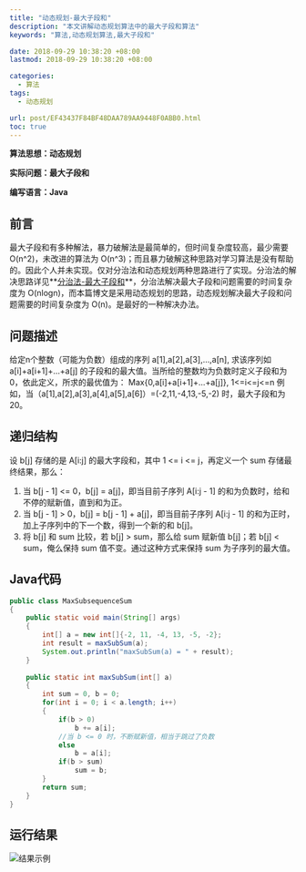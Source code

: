 ```yaml
---
title: "动态规划-最大子段和"
description: "本文讲解动态规划算法中的最大子段和算法"
keywords: "算法,动态规划算法,最大子段和"

date: 2018-09-29 10:38:20 +08:00
lastmod: 2018-09-29 10:38:20 +08:00

categories:
  - 算法
tags:
  - 动态规划

url: post/EF43437F84BF48DAA789AA9448F0ABB0.html
toc: true
---
```


**算法思想：动态规划**

**实际问题：最大子段和**

**编写语言：Java**

<!--More-->

## 前言

最大子段和有多种解法，暴力破解法是最简单的，但时间复杂度较高，最少需要 O(n^2)，未改进的算法为 O(n^3)；而且暴力破解这种思路对学习算法是没有帮助的。因此个人并未实现。仅对分治法和动态规划两种思路进行了实现。分治法的解决思路详见**[分治法-最大子段和](/算法/分治法-最大子段和)**，分治法解决最大子段和问题需要的时间复杂度为 O(nlogn)，而本篇博文是采用动态规划的思路，动态规划解决最大子段和问题需要的时间复杂度为 O(n)。是最好的一种解决办法。

## 问题描述

给定n个整数（可能为负数）组成的序列 a[1],a[2],a[3],…,a[n], 求该序列如 a[i]+a[i+1]+…+a[j] 的子段和的最大值。当所给的整数均为负数时定义子段和为0，依此定义，所求的最优值为： Max{0,a[i]+a[i+1]+…+a[j]}, 1<=i<=j<=n 例如，当（a[1],a[2],a[3],a[4],a[5],a[6]）=(-2,11,-4,13,-5,-2) 时，最大子段和为20。

## 递归结构

设 b[j] 存储的是 A[i:j] 的最大字段和，其中 1 <= i <= j，再定义一个 sum 存储最终结果，那么：
1. 当 b[j - 1] <= 0，b[j] = a[j]，即当目前子序列 A[i:j - 1] 的和为负数时，给和不停的赋新值，直到和为正。
2. 当 b[j - 1] > 0，b[j] = b[j - 1] + a[j]，即当目前子序列 A[i:j - 1] 的和为正时，加上子序列中的下一个数，得到一个新的和 b[j]。
3. 将 b[j] 和 sum 比较，若 b[j] > sum，那么给 sum 赋新值  b[j]；若 b[j] < sum，俺么保持 sum 值不变。通过这种方式来保持 sum 为子序列的最大值。

## Java代码

```Java
public class MaxSubsequenceSum
{
    public static void main(String[] args)
    {
        int[] a = new int[]{-2, 11, -4, 13, -5, -2};
        int result = maxSubSum(a);
        System.out.println("maxSubSum(a) = " + result);
    }
    
    public static int maxSubSum(int[] a)
    {
        int sum = 0, b = 0;
        for(int i = 0; i < a.length; i++)
        {
            if(b > 0)
                b += a[i];
            //当 b <= 0 时，不断赋新值，相当于跳过了负数
            else
                b = a[i];
            if(b > sum)
                sum = b;
        }
        return sum;
    }
}
```

## 运行结果

![结果示例](/imgs/动态规划-最大子段和.jpg)